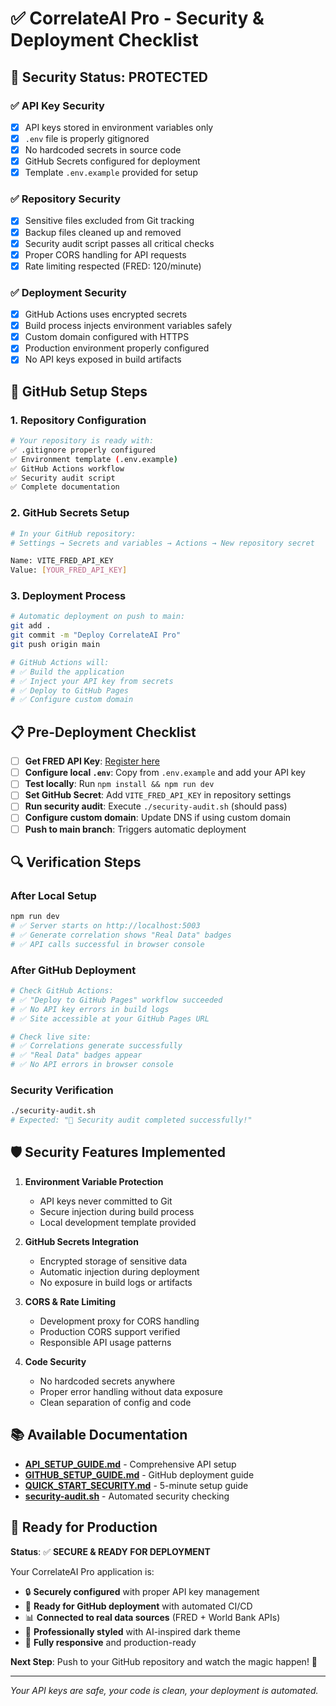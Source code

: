 # ✅ CorrelateAI Pro - Security & Deployment Checklist

## 🔐 Security Status: PROTECTED

### ✅ **API Key Security**
- [x] API keys stored in environment variables only
- [x] `.env` file is properly gitignored
- [x] No hardcoded secrets in source code
- [x] GitHub Secrets configured for deployment
- [x] Template `.env.example` provided for setup

### ✅ **Repository Security**
- [x] Sensitive files excluded from Git tracking
- [x] Backup files cleaned up and removed
- [x] Security audit script passes all critical checks
- [x] Proper CORS handling for API requests
- [x] Rate limiting respected (FRED: 120/minute)

### ✅ **Deployment Security**
- [x] GitHub Actions uses encrypted secrets
- [x] Build process injects environment variables safely
- [x] Custom domain configured with HTTPS
- [x] Production environment properly configured
- [x] No API keys exposed in build artifacts

## 🚀 GitHub Setup Steps

### 1. Repository Configuration
```bash
# Your repository is ready with:
✅ .gitignore properly configured
✅ Environment template (.env.example)
✅ GitHub Actions workflow
✅ Security audit script
✅ Complete documentation
```

### 2. GitHub Secrets Setup
```bash
# In your GitHub repository:
# Settings → Secrets and variables → Actions → New repository secret

Name: VITE_FRED_API_KEY
Value: [YOUR_FRED_API_KEY]
```

### 3. Deployment Process
```bash
# Automatic deployment on push to main:
git add .
git commit -m "Deploy CorrelateAI Pro"
git push origin main

# GitHub Actions will:
# ✅ Build the application
# ✅ Inject your API key from secrets
# ✅ Deploy to GitHub Pages
# ✅ Configure custom domain
```

## 📋 Pre-Deployment Checklist

- [ ] **Get FRED API Key**: [Register here](https://fred.stlouisfed.org/docs/api/api_key.html)
- [ ] **Configure local `.env`**: Copy from `.env.example` and add your API key
- [ ] **Test locally**: Run `npm install && npm run dev`
- [ ] **Set GitHub Secret**: Add `VITE_FRED_API_KEY` in repository settings
- [ ] **Run security audit**: Execute `./security-audit.sh` (should pass)
- [ ] **Configure custom domain**: Update DNS if using custom domain
- [ ] **Push to main branch**: Triggers automatic deployment

## 🔍 Verification Steps

### After Local Setup
```bash
npm run dev
# ✅ Server starts on http://localhost:5003
# ✅ Generate correlation shows "Real Data" badges
# ✅ API calls successful in browser console
```

### After GitHub Deployment
```bash
# Check GitHub Actions:
# ✅ "Deploy to GitHub Pages" workflow succeeded
# ✅ No API key errors in build logs
# ✅ Site accessible at your GitHub Pages URL

# Check live site:
# ✅ Correlations generate successfully
# ✅ "Real Data" badges appear
# ✅ No API errors in browser console
```

### Security Verification
```bash
./security-audit.sh
# Expected: "🎉 Security audit completed successfully!"
```

## 🛡️ Security Features Implemented

1. **Environment Variable Protection**
   - API keys never committed to Git
   - Secure injection during build process
   - Local development template provided

2. **GitHub Secrets Integration**
   - Encrypted storage of sensitive data
   - Automatic injection during deployment
   - No exposure in build logs or artifacts

3. **CORS & Rate Limiting**
   - Development proxy for CORS handling
   - Production CORS support verified
   - Responsible API usage patterns

4. **Code Security**
   - No hardcoded secrets anywhere
   - Proper error handling without data exposure
   - Clean separation of config and code

## 📚 Available Documentation

- **[API_SETUP_GUIDE.md](./API_SETUP_GUIDE.md)** - Comprehensive API setup
- **[GITHUB_SETUP_GUIDE.md](./GITHUB_SETUP_GUIDE.md)** - GitHub deployment guide
- **[QUICK_START_SECURITY.md](./QUICK_START_SECURITY.md)** - 5-minute setup guide
- **[security-audit.sh](./security-audit.sh)** - Automated security checking

## 🎯 Ready for Production

**Status**: ✅ **SECURE & READY FOR DEPLOYMENT**

Your CorrelateAI Pro application is:
- 🔒 **Securely configured** with proper API key management
- 🚀 **Ready for GitHub deployment** with automated CI/CD
- 📊 **Connected to real data sources** (FRED + World Bank APIs)
- 🎨 **Professionally styled** with AI-inspired dark theme
- 📱 **Fully responsive** and production-ready

**Next Step**: Push to your GitHub repository and watch the magic happen! 🎉

---

*Your API keys are safe, your code is clean, your deployment is automated.*